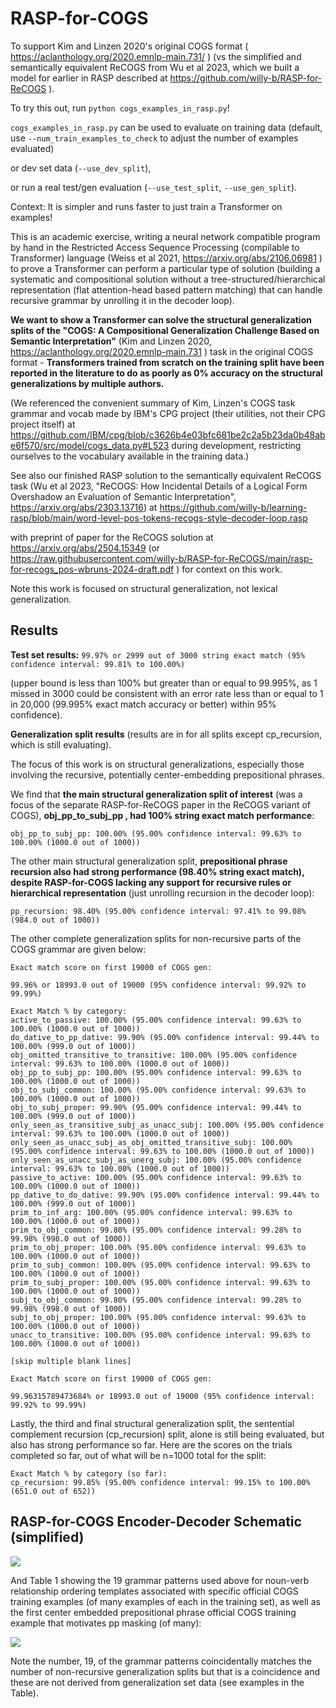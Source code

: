 # RASP-for-COGS

To support Kim and Linzen 2020's original COGS format ( https://aclanthology.org/2020.emnlp-main.731/ ) (vs the simplified and semantically equivalent ReCOGS from Wu et al 2023, which we built a model for earlier in RASP described at https://github.com/willy-b/RASP-for-ReCOGS ).

To try this out, run `python cogs_examples_in_rasp.py`!

`cogs_examples_in_rasp.py` can be used to evaluate on training data (default, use `--num_train_examples_to_check` to adjust the number of examples evaluated) 

or dev set data (`--use_dev_split`), 

or run a real test/gen evaluation (`--use_test_split`, `--use_gen_split`).

Context:
It is simpler and runs faster to just train a Transformer on examples!

This is an academic exercise, writing a neural network compatible program by hand in the Restricted Access Sequence Processing (compilable to Transformer) language (Weiss et al 2021, https://arxiv.org/abs/2106.06981 )
to prove a Transformer can perform a particular type of solution (building a systematic and compositional solution without a tree-structured/hierarchical representation (flat attention-head based pattern matching) that can handle recursive grammar by unrolling it in the decoder loop).

**We want to show a Transformer can solve the structural generalization splits of the "COGS: A Compositional Generalization Challenge Based on Semantic Interpretation"**
(Kim and Linzen 2020, https://aclanthology.org/2020.emnlp-main.731 ) task in the original COGS format - **Transformers trained from scratch on the training split have been reported in the literature to do as poorly as 0% accuracy on the structural generalizations by multiple authors.**

(We referenced the convenient summary of Kim, Linzen's COGS task grammar and vocab made by IBM's CPG project (their utilities, not their CPG project itself) at https://github.com/IBM/cpg/blob/c3626b4e03bfc681be2c2a5b23da0b48abe6f570/src/model/cogs_data.py#L523 during development, restricting ourselves to the vocabulary available in the training data.)

See also our finished RASP solution to the semantically equivalent ReCOGS task (Wu et al 2023, "ReCOGS: How Incidental Details of a Logical Form Overshadow an Evaluation of Semantic Interpretation", https://arxiv.org/abs/2303.13716) at https://github.com/willy-b/learning-rasp/blob/main/word-level-pos-tokens-recogs-style-decoder-loop.rasp 

with preprint of paper for the ReCOGS solution at https://arxiv.org/abs/2504.15349 (or https://raw.githubusercontent.com/willy-b/RASP-for-ReCOGS/main/rasp-for-recogs_pos-wbruns-2024-draft.pdf ) for context on this work.

Note this work is focused on structural generalization, not lexical generalization.

## Results

**Test set results:** `99.97% or 2999 out of 3000 string exact match (95% confidence interval: 99.81% to 100.00%)` 

(upper bound is less than 100% but greater than or equal to 99.995%, as 1 missed in 3000 could be consistent with an error rate less than or equal to 1 in 20,000 (99.995% exact match accuracy or better) within 95% confidence). 

**Generalization split results** (results are in for all splits except cp_recursion, which is still evaluating).

The focus of this work is on structural generalizations, especially those involving the recursive, potentially center-embedding prepositional phrases.

We find that **the main structural generalization split of interest** (was a focus of the separate RASP-for-ReCOGS paper in the ReCOGS variant of COGS), **obj_pp_to_subj_pp , had 100% string exact match performance**:
```
obj_pp_to_subj_pp: 100.00% (95.00% confidence interval: 99.63% to 100.00% (1000.0 out of 1000))
```

The other main structural generalization split, **prepositional phrase recursion also had strong performance (98.40% string exact match), despite RASP-for-COGS lacking any support for recursive rules or hierarchical representation** (just unrolling recursion in the decoder loop):
```
pp_recursion: 98.40% (95.00% confidence interval: 97.41% to 99.08% (984.0 out of 1000))
```

The other complete generalization splits for non-recursive parts of the COGS grammar are given below:
```
Exact match score on first 19000 of COGS gen:

99.96% or 18993.0 out of 19000 (95% confidence interval: 99.92% to 99.99%)

Exact Match % by category:
active_to_passive: 100.00% (95.00% confidence interval: 99.63% to 100.00% (1000.0 out of 1000))
do_dative_to_pp_dative: 99.90% (95.00% confidence interval: 99.44% to 100.00% (999.0 out of 1000))
obj_omitted_transitive_to_transitive: 100.00% (95.00% confidence interval: 99.63% to 100.00% (1000.0 out of 1000))
obj_pp_to_subj_pp: 100.00% (95.00% confidence interval: 99.63% to 100.00% (1000.0 out of 1000))
obj_to_subj_common: 100.00% (95.00% confidence interval: 99.63% to 100.00% (1000.0 out of 1000))
obj_to_subj_proper: 99.90% (95.00% confidence interval: 99.44% to 100.00% (999.0 out of 1000))
only_seen_as_transitive_subj_as_unacc_subj: 100.00% (95.00% confidence interval: 99.63% to 100.00% (1000.0 out of 1000))
only_seen_as_unacc_subj_as_obj_omitted_transitive_subj: 100.00% (95.00% confidence interval: 99.63% to 100.00% (1000.0 out of 1000))
only_seen_as_unacc_subj_as_unerg_subj: 100.00% (95.00% confidence interval: 99.63% to 100.00% (1000.0 out of 1000))
passive_to_active: 100.00% (95.00% confidence interval: 99.63% to 100.00% (1000.0 out of 1000))
pp_dative_to_do_dative: 99.90% (95.00% confidence interval: 99.44% to 100.00% (999.0 out of 1000))
prim_to_inf_arg: 100.00% (95.00% confidence interval: 99.63% to 100.00% (1000.0 out of 1000))
prim_to_obj_common: 99.80% (95.00% confidence interval: 99.28% to 99.98% (998.0 out of 1000))
prim_to_obj_proper: 100.00% (95.00% confidence interval: 99.63% to 100.00% (1000.0 out of 1000))
prim_to_subj_common: 100.00% (95.00% confidence interval: 99.63% to 100.00% (1000.0 out of 1000))
prim_to_subj_proper: 100.00% (95.00% confidence interval: 99.63% to 100.00% (1000.0 out of 1000))
subj_to_obj_common: 99.80% (95.00% confidence interval: 99.28% to 99.98% (998.0 out of 1000))
subj_to_obj_proper: 100.00% (95.00% confidence interval: 99.63% to 100.00% (1000.0 out of 1000))
unacc_to_transitive: 100.00% (95.00% confidence interval: 99.63% to 100.00% (1000.0 out of 1000))

[skip multiple blank lines]

Exact Match score on first 19000 of COGS gen:

99.96315789473684% or 18993.0 out of 19000 (95% confidence interval: 99.92% to 99.99%)
```

Lastly, the third and final structural generalization split, the sentential complement recursion (cp_recursion) split, alone is still being evaluated, but also has strong performance so far.
Here are the scores on the trials completed so far, out of what will be n=1000 total for the split:
```
Exact Match % by category (so far):
cp_recursion: 99.85% (95.00% confidence interval: 99.15% to 100.00% (651.0 out of 652))
```

## RASP-for-COGS Encoder-Decoder Schematic (simplified)

![](rasp-for-cogs-decoder-loop-figure-incl-encoder-and-decoder.png)

And Table 1 showing the 19 grammar patterns used above for noun-verb relationship ordering templates associated with specific official COGS training examples (of many examples of each in the training set), as well as the first center embedded prepositional phrase official COGS training example that motivates pp masking (of many):

![](rasp-for-cogs-grammar-patterns-matched-to-official-training-examples-adapted-from-wb-rasp-for-recogs-paper.svg)

Note the number, 19, of the grammar patterns coincidentally matches the number of non-recursive generalization splits but that is a coincidence and these are not derived from generalization set data (see examples in the Table).
